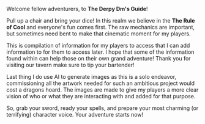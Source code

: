 Welcome fellow adventurers, to **The Derpy Dm's Guide**!

Pull up a chair and bring your dice! In this realm we believe in the **The Rule of Cool** and everyone's fun comes first. The raw mechanics are important, but sometimes need bent to make that cinematic moment for my players. 

This is compilation of information for my players to access that I can add information to for them to access later. I hope that some of the information found within can help those on their own grand adventure! Thank you for visiting our tavern make sure to tip your bartender! 

Last thing I do use AI to generate images as this is a solo endeavor, commissioning all the artwork needed for such an ambitious project would cost a dragons hoard. The images are made to give my players a more clear vision of who or what they are interacting with and added for that purpose. 

So, grab your sword, ready your spells, and prepare your most charming (or terrifying) character voice. Your adventure starts now!